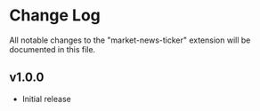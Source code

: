 # Change Log

All notable changes to the "market-news-ticker" extension will be documented in this file.

<!-- Check [Keep a Changelog](http://keepachangelog.com/) for recommendations on how to structure this file. -->

## v1.0.0

- Initial release